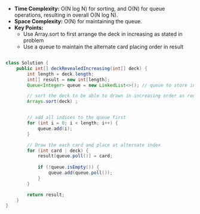 - **Time Complexity:** O(N log N) for sorting, and O(N) for queue operations, resulting in overall O(N log N).
- **Space Complexity:** O(N) for maintaining the queue.
- **Key Points:**
    - Use Array.sort to first arrange the deck in increasing as stated in problem
    - Use a queue to maintain the alternate card placing order in result

```java

class Solution {
    public int[] deckRevealedIncreasing(int[] deck) {
        int length = deck.length;
        int[] result = new int[length];
        Queue<Integer> queue = new LinkedList<>(); // queue to store indices to be able to follow the card placing order mentioned in question

        // sort the deck to be able to drawn in increasing order as required from question
        Arrays.sort(deck) ;


        // add all indices to the queue first
        for (int i = 0; i < length; i++) {
            queue.add(i);
        }

        // Draw the each card and place at alternate index
        for (int card : deck) {
            result[queue.poll()] = card;
            
            if (!queue.isEmpty()) {
                queue.add(queue.poll());
            }            
        }

        return result;
    }
}

```
